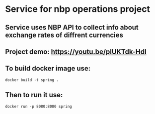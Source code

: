 # Service for nbp operations project
## Service uses NBP API to collect info about exchange rates of diffrent currencies

## Project demo: https://youtu.be/plUKTdk-HdI

## To build docker image use:
```
docker build -t spring .
```

## Then to run it use:
```
docker run -p 8080:8080 spring 
```